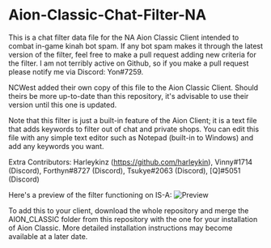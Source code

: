 # Aion-Classic-Chat-Filter-NA

This is a chat filter data file for the NA Aion Classic Client intended to combat in-game kinah bot spam. If any bot spam makes it through the latest version of the filter, feel free to make a pull request adding new criteria for the filter. I am not terribly active on Github, so if you make a pull request please notify me via Discord: Yon#7259.

NCWest added their own copy of this file to the Aion Classic Client. Should theirs be more up-to-date than this repository, it's advisable to use their version until this one is updated.

Note that this filter is just a built-in feature of the Aion Client; it is a text file that adds keywords to filter out of chat and private shops. You can edit this file with any simple text editor such as Notepad (built-in to Windows) and add any keywords you want.

Extra Contributors:
  Harleykinz (https://github.com/harleykin),
  Vinny#1714 (Discord),
  Forthyn#8727 (Discord),
  Tsukye#2063 (Discord),
  [Q]#5051 (Discord)

Here's a preview of the filter functioning on IS-A:
![Preview](https://user-images.githubusercontent.com/59666778/123615428-25067080-d7ba-11eb-99ca-f987b735c5d0.png)

To add this to your client, download the whole repository and merge the AION_CLASSIC folder from this repository with the one for your installation of Aion Classic. More detailed installation instructions may become available at a later date.

